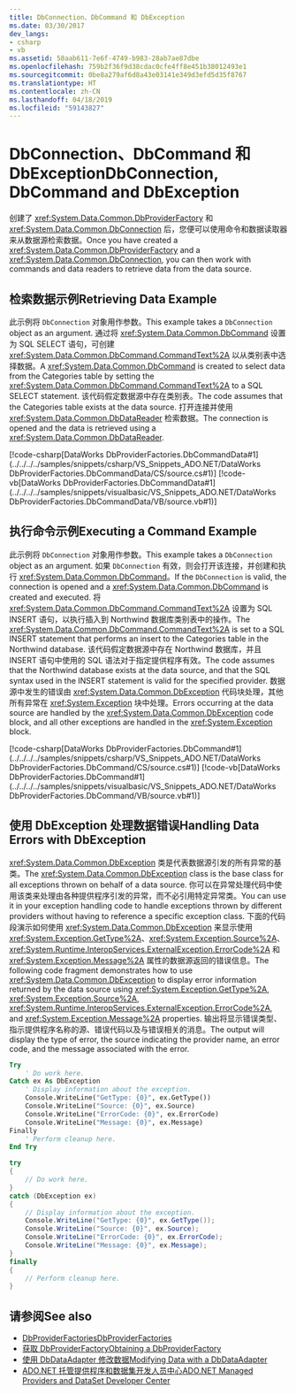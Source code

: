 ```yaml
---
title: DbConnection、DbCommand 和 DbException
ms.date: 03/30/2017
dev_langs:
- csharp
- vb
ms.assetid: 58aab611-7e6f-4749-b983-28ab7ae87dbe
ms.openlocfilehash: 759b2f36f9d38cdac0cfe4ff8e451b38012493e1
ms.sourcegitcommit: 0be8a279af6d8a43e03141e349d3efd5d35f8767
ms.translationtype: HT
ms.contentlocale: zh-CN
ms.lasthandoff: 04/18/2019
ms.locfileid: "59143827"
---
```

# <a name="dbconnection-dbcommand-and-dbexception"></a><span data-ttu-id="9e9c3-102">DbConnection、DbCommand 和 DbException</span><span class="sxs-lookup"><span data-stu-id="9e9c3-102">DbConnection, DbCommand and DbException</span></span>
<span data-ttu-id="9e9c3-103">创建了 <xref:System.Data.Common.DbProviderFactory> 和 <xref:System.Data.Common.DbConnection> 后，您便可以使用命令和数据读取器来从数据源检索数据。</span><span class="sxs-lookup"><span data-stu-id="9e9c3-103">Once you have created a <xref:System.Data.Common.DbProviderFactory> and a <xref:System.Data.Common.DbConnection>, you can then work with commands and data readers to retrieve data from the data source.</span></span>  
  
## <a name="retrieving-data-example"></a><span data-ttu-id="9e9c3-104">检索数据示例</span><span class="sxs-lookup"><span data-stu-id="9e9c3-104">Retrieving Data Example</span></span>  
 <span data-ttu-id="9e9c3-105">此示例将 `DbConnection` 对象用作参数。</span><span class="sxs-lookup"><span data-stu-id="9e9c3-105">This example takes a `DbConnection` object as an argument.</span></span> <span data-ttu-id="9e9c3-106">通过将 <xref:System.Data.Common.DbCommand> 设置为 SQL SELECT 语句，可创建 <xref:System.Data.Common.DbCommand.CommandText%2A> 以从类别表中选择数据。</span><span class="sxs-lookup"><span data-stu-id="9e9c3-106">A <xref:System.Data.Common.DbCommand> is created to select data from the Categories table by setting the <xref:System.Data.Common.DbCommand.CommandText%2A> to a SQL SELECT statement.</span></span> <span data-ttu-id="9e9c3-107">该代码假定数据源中存在类别表。</span><span class="sxs-lookup"><span data-stu-id="9e9c3-107">The code assumes that the Categories table exists at the data source.</span></span> <span data-ttu-id="9e9c3-108">打开连接并使用 <xref:System.Data.Common.DbDataReader> 检索数据。</span><span class="sxs-lookup"><span data-stu-id="9e9c3-108">The connection is opened and the data is retrieved using a <xref:System.Data.Common.DbDataReader>.</span></span>  
  
 [!code-csharp[DataWorks DbProviderFactories.DbCommandData#1](../../../../samples/snippets/csharp/VS_Snippets_ADO.NET/DataWorks DbProviderFactories.DbCommandData/CS/source.cs#1)]
 [!code-vb[DataWorks DbProviderFactories.DbCommandData#1](../../../../samples/snippets/visualbasic/VS_Snippets_ADO.NET/DataWorks DbProviderFactories.DbCommandData/VB/source.vb#1)]  
  
## <a name="executing-a-command-example"></a><span data-ttu-id="9e9c3-109">执行命令示例</span><span class="sxs-lookup"><span data-stu-id="9e9c3-109">Executing a Command Example</span></span>  
 <span data-ttu-id="9e9c3-110">此示例将 `DbConnection` 对象用作参数。</span><span class="sxs-lookup"><span data-stu-id="9e9c3-110">This example takes a `DbConnection` object as an argument.</span></span> <span data-ttu-id="9e9c3-111">如果 `DbConnection` 有效，则会打开该连接，并创建和执行 <xref:System.Data.Common.DbCommand>。</span><span class="sxs-lookup"><span data-stu-id="9e9c3-111">If the `DbConnection` is valid, the connection is opened and a <xref:System.Data.Common.DbCommand> is created and executed.</span></span> <span data-ttu-id="9e9c3-112">将 <xref:System.Data.Common.DbCommand.CommandText%2A> 设置为 SQL INSERT 语句，以执行插入到 Northwind 数据库类别表中的操作。</span><span class="sxs-lookup"><span data-stu-id="9e9c3-112">The <xref:System.Data.Common.DbCommand.CommandText%2A> is set to a SQL INSERT statement that performs an insert to the Categories table in the Northwind database.</span></span> <span data-ttu-id="9e9c3-113">该代码假定数据源中存在 Northwind 数据库，并且 INSERT 语句中使用的 SQL 语法对于指定提供程序有效。</span><span class="sxs-lookup"><span data-stu-id="9e9c3-113">The code assumes that the Northwind database exists at the data source, and that the SQL syntax used in the INSERT statement is valid for the specified provider.</span></span> <span data-ttu-id="9e9c3-114">数据源中发生的错误由 <xref:System.Data.Common.DbException> 代码块处理，其他所有异常在 <xref:System.Exception> 块中处理。</span><span class="sxs-lookup"><span data-stu-id="9e9c3-114">Errors occurring at the data source are handled by the <xref:System.Data.Common.DbException> code block, and all other exceptions are handled in the <xref:System.Exception> block.</span></span>  
  
 [!code-csharp[DataWorks DbProviderFactories.DbCommand#1](../../../../samples/snippets/csharp/VS_Snippets_ADO.NET/DataWorks DbProviderFactories.DbCommand/CS/source.cs#1)]
 [!code-vb[DataWorks DbProviderFactories.DbCommand#1](../../../../samples/snippets/visualbasic/VS_Snippets_ADO.NET/DataWorks DbProviderFactories.DbCommand/VB/source.vb#1)]  
  
## <a name="handling-data-errors-with-dbexception"></a><span data-ttu-id="9e9c3-115">使用 DbException 处理数据错误</span><span class="sxs-lookup"><span data-stu-id="9e9c3-115">Handling Data Errors with DbException</span></span>  
 <span data-ttu-id="9e9c3-116"><xref:System.Data.Common.DbException> 类是代表数据源引发的所有异常的基类。</span><span class="sxs-lookup"><span data-stu-id="9e9c3-116">The <xref:System.Data.Common.DbException> class is the base class for all exceptions thrown on behalf of a data source.</span></span> <span data-ttu-id="9e9c3-117">你可以在异常处理代码中使用该类来处理由各种提供程序引发的异常，而不必引用特定异常类。</span><span class="sxs-lookup"><span data-stu-id="9e9c3-117">You can use it in your exception handling code to handle exceptions thrown by different providers without having to reference a specific exception class.</span></span> <span data-ttu-id="9e9c3-118">下面的代码段演示如何使用 <xref:System.Data.Common.DbException> 来显示使用 <xref:System.Exception.GetType%2A>、<xref:System.Exception.Source%2A>、<xref:System.Runtime.InteropServices.ExternalException.ErrorCode%2A> 和 <xref:System.Exception.Message%2A> 属性的数据源返回的错误信息。</span><span class="sxs-lookup"><span data-stu-id="9e9c3-118">The following code fragment demonstrates how to use <xref:System.Data.Common.DbException> to display error information returned by the data source using <xref:System.Exception.GetType%2A>, <xref:System.Exception.Source%2A>, <xref:System.Runtime.InteropServices.ExternalException.ErrorCode%2A>, and <xref:System.Exception.Message%2A> properties.</span></span> <span data-ttu-id="9e9c3-119">输出将显示错误类型、指示提供程序名称的源、错误代码以及与错误相关的消息。</span><span class="sxs-lookup"><span data-stu-id="9e9c3-119">The output will display the type of error, the source indicating the provider name, an error code, and the message associated with the error.</span></span>  
  
```vb  
Try  
    ' Do work here.  
Catch ex As DbException  
    ' Display information about the exception.  
    Console.WriteLine("GetType: {0}", ex.GetType())  
    Console.WriteLine("Source: {0}", ex.Source)  
    Console.WriteLine("ErrorCode: {0}", ex.ErrorCode)  
    Console.WriteLine("Message: {0}", ex.Message)  
Finally  
    ' Perform cleanup here.  
End Try  
```  
  
```csharp  
try  
{  
    // Do work here.  
}  
catch (DbException ex)  
{  
    // Display information about the exception.  
    Console.WriteLine("GetType: {0}", ex.GetType());  
    Console.WriteLine("Source: {0}", ex.Source);  
    Console.WriteLine("ErrorCode: {0}", ex.ErrorCode);  
    Console.WriteLine("Message: {0}", ex.Message);  
}  
finally  
{  
    // Perform cleanup here.  
}  
```  
  
## <a name="see-also"></a><span data-ttu-id="9e9c3-120">请参阅</span><span class="sxs-lookup"><span data-stu-id="9e9c3-120">See also</span></span>

- [<span data-ttu-id="9e9c3-121">DbProviderFactories</span><span class="sxs-lookup"><span data-stu-id="9e9c3-121">DbProviderFactories</span></span>](../../../../docs/framework/data/adonet/dbproviderfactories.md)
- [<span data-ttu-id="9e9c3-122">获取 DbProviderFactory</span><span class="sxs-lookup"><span data-stu-id="9e9c3-122">Obtaining a DbProviderFactory</span></span>](../../../../docs/framework/data/adonet/obtaining-a-dbproviderfactory.md)
- [<span data-ttu-id="9e9c3-123">使用 DbDataAdapter 修改数据</span><span class="sxs-lookup"><span data-stu-id="9e9c3-123">Modifying Data with a DbDataAdapter</span></span>](../../../../docs/framework/data/adonet/modifying-data-with-a-dbdataadapter.md)
- [<span data-ttu-id="9e9c3-124">ADO.NET 托管提供程序和数据集开发人员中心</span><span class="sxs-lookup"><span data-stu-id="9e9c3-124">ADO.NET Managed Providers and DataSet Developer Center</span></span>](https://go.microsoft.com/fwlink/?LinkId=217917)

